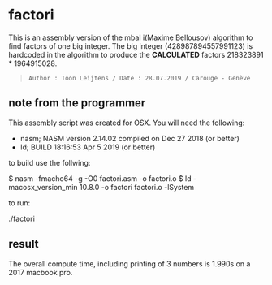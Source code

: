 # factori

This is an assembly version of the mbal i(Maxime Bellousov) algorithm to find
factors of one big integer. The big integer (428987894557991123) is hardcoded
in the algorithm to produce the **CALCULATED** factors 218323891 * 1964915028.

> ```Author : Toon Leijtens / Date : 28.07.2019 / Carouge - Genève```  

## note from the programmer

This assembly script was created for OSX. You will need the following:

* nasm; NASM version 2.14.02 compiled on Dec 27 2018 (or better)
* ld; BUILD 18:16:53 Apr  5 2019 (or better)

to build use the follwing:

$ nasm -fmacho64 -g -O0 factori.asm -o factori.o
$ ld -macosx_version_min 10.8.0 -o factori factori.o -lSystem

to run:

./factori

## result

The overall compute time, including printing of 3 numbers is 1.990s on a 2017
macbook pro.
